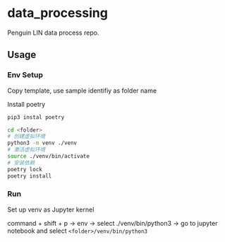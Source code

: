 # data_processing

Penguin LIN data process repo.

## Usage

### Env Setup

Copy template, use sample identifiy as folder name

Install poetry

```bash
pip3 instal poetry
```

```bash
cd <folder>
# 创建虚拟环境
python3 -m venv ./venv
# 激活虚拟环境
source ./venv/bin/activate
# 安装依赖
poetry lock
poetry install
```

### Run

Set up venv as Jupyter kernel

command + shift + p -> env -> select ./venv/bin/python3 -> go to jupyter notebook and select `<folder>/venv/bin/python3`
